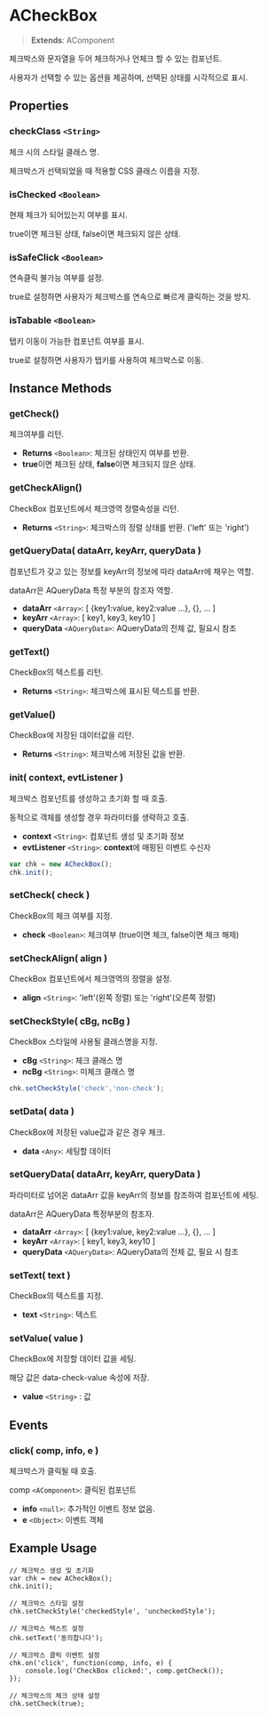 # ACheckBox

> **Extends**: AComponent

체크박스와 문자열을 두어 체크하거나 언체크 할 수 있는 컴포넌트.

사용자가 선택할 수 있는 옵션을 제공하며, 선택된 상태를 시각적으로 표시.

## Properties

### checkClass `<String>`

체크 시의 스타일 클래스 명.

체크박스가 선택되었을 때 적용할 CSS 클래스 이름을 지정.

### isChecked `<Boolean>`

현재 체크가 되어있는지 여부를 표시.

true이면 체크된 상태, false이면 체크되지 않은 상태.

### isSafeClick `<Boolean>`

연속클릭 불가능 여부를 설정.

true로 설정하면 사용자가 체크박스를 연속으로 빠르게 클릭하는 것을 방지.

### isTabable `<Boolean>`

탭키 이동이 가능한 컴포넌트 여부를 표시.

true로 설정하면 사용자가 탭키를 사용하여 체크박스로 이동.

## Instance Methods

### getCheck()

체크여부를 리턴.

* **Returns** `<Boolean>`: 체크된 상태인지 여부를 반환.
* **true**이면 체크된 상태, **false**이면 체크되지 않은 상태.

### getCheckAlign()

CheckBox 컴포넌트에서 체크영역 정렬속성을 리턴.

* **Returns** `<String>`: 체크박스의 정렬 상태를 반환. ('left' 또는 'right')

### getQueryData( dataArr, keyArr, queryData )

컴포넌트가 갖고 있는 정보를 keyArr의 정보에 따라 dataArr에 채우는 역할.

dataArr은 AQueryData 특정 부분의 참조자 역할.

* **dataArr** `<Array>`: \[ {key1:value, key2:value ...}, {}, ... ]
* **keyArr** `<Array>`: \[ key1, key3, key10 ]
* **queryData** `<AQueryData>`: AQueryData의 전체 값, 필요시 참조

### getText()

CheckBox의 텍스트를 리턴.

* **Returns** `<String>`: 체크박스에 표시된 텍스트를 반환.

### getValue()

CheckBox에 저장된 데이터값을 리턴.

* **Returns** `<String>`: 체크박스에 저장된 값을 반환.

### init( context, evtListener )

체크박스 컴포넌트를 생성하고 초기화 할 때 호출.

동적으로 객체를 생성할 경우 파라미터를 생략하고 호출.

* **context** `<String>`: 컴포넌트 생성 및 초기화 정보
* **evtListener** `<String>`: **context**에 매핑된 이벤트 수신자

```js
var chk = new ACheckBox();
chk.init();
```

### setCheck( check )

CheckBox의 체크 여부를 지정.

* **check** `<Boolean>`: 체크여부 (true이면 체크, false이면 체크 해제)

### setCheckAlign( align )

CheckBox 컴포넌트에서 체크영역의 정렬을 설정.

* **align** `<String>`: 'left'(왼쪽 정렬) 또는 'right'(오른쪽 정렬)

### setCheckStyle( cBg, ncBg )

CheckBox 스타일에 사용될 클래스명을 지정.

* **cBg** `<String>`: 체크 클래스 명
* **ncBg** `<String>`: 미체크 클래스 명

```js
chk.setCheckStyle('check','non-check');
```

### setData( data )

CheckBox에 저장된 value값과 같은 경우 체크.

* **data** `<Any>`: 세팅할 데이터

### setQueryData( dataArr, keyArr, queryData )

파라미터로 넘어온 dataArr 값을 keyArr의 정보를 참조하여 컴포넌트에 세팅.

dataArr은 AQueryData 특정부분의 참조자.

* **dataArr** `<Array>`: \[ {key1:value, key2:value ...}, {}, ... ]
* **keyArr** `<Array>`: \[ key1, key3, key10 ]
* **queryData** `<AQueryData>`: AQueryData의 전체 값, 필요 시 참조

### setText( text )

CheckBox의 텍스트를 지정.

* **text** `<String>`: 텍스트

### setValue( value )

CheckBox에 저장할 데이터 값을 세팅.

해당 값은 data-check-value 속성에 저장.

* **value** `<String>` : 값

## Events

### click( comp, info, e )

체크박스가 클릭될 때 호출.

comp `<AComponent>`: 클릭된 컴포넌트

* **info** `<null>`: 추가적인 이벤트 정보 없음.
* **e** `<Object>`: 이벤트 객체

## Example Usage

```
// 체크박스 생성 및 초기화
var chk = new ACheckBox();
chk.init();

// 체크박스 스타일 설정
chk.setCheckStyle('checkedStyle', 'uncheckedStyle');

// 체크박스 텍스트 설정
chk.setText('동의합니다');

// 체크박스 클릭 이벤트 설정
chk.on('click', function(comp, info, e) {
    console.log('CheckBox clicked:', comp.getCheck());
});

// 체크박스의 체크 상태 설정
chk.setCheck(true);
```
